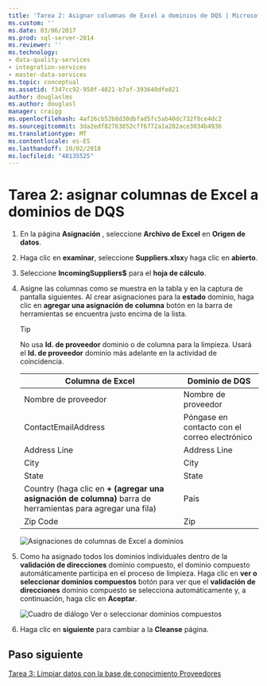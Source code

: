 ```yaml
---
title: 'Tarea 2: Asignar columnas de Excel a dominios de DQS | Microsoft Docs'
ms.custom: ''
ms.date: 03/06/2017
ms.prod: sql-server-2014
ms.reviewer: ''
ms.technology:
- data-quality-services
- integration-services
- master-data-services
ms.topic: conceptual
ms.assetid: f347cc92-950f-4021-b7af-393640dfe821
author: douglaslms
ms.author: douglasl
manager: craigg
ms.openlocfilehash: 4af26cb52b8d30dbfad5fc5ab40dc732f8ce4dc2
ms.sourcegitcommit: 3da2edf82763852cff6772a1a282ace3034b4936
ms.translationtype: MT
ms.contentlocale: es-ES
ms.lasthandoff: 10/02/2018
ms.locfileid: "48135525"
---
```

# <a name="task-2-mapping-excel-columns-to-dqs-domains"></a>Tarea 2: asignar columnas de Excel a dominios de DQS
    
1.  En la página **Asignación** , seleccione **Archivo de Excel** en **Origen de datos**.  
  
2.  Haga clic en **examinar**, seleccione **Suppliers.xlsx**y haga clic en **abierto**.  
  
3.  Seleccione **IncomingSuppliers$** para el **hoja de cálculo**.  
  
4.  Asigne las columnas como se muestra en la tabla y en la captura de pantalla siguientes. Al crear asignaciones para la **estado** dominio, haga clic en **agregar una asignación de columna** botón en la barra de herramientas se encuentra justo encima de la lista.  
  
    > [!TIP]  
    >  No usa **Id. de proveedor** dominio o de columna para la limpieza. Usará el **Id. de proveedor** dominio más adelante en la actividad de coincidencia.  
  
    |Columna de Excel|Dominio de DQS|  
    |------------------|----------------|  
    |Nombre de proveedor|Nombre de proveedor|  
    |ContactEmailAddress|Póngase en contacto con el correo electrónico|  
    |Address Line|Address Line|  
    |City|City|  
    |State|State|  
    |Country (haga clic en **+ (agregar una asignación de columna)** barra de herramientas para agregar una fila)|País|  
    |Zip Code|Zip|  
  
     ![Asignaciones de columnas de Excel a dominios](../../2014/tutorials/media/et-mappingexcelcolumnstodqsdomains-01.jpg "asignaciones de columnas de Excel a dominios")  
  
5.  Como ha asignado todos los dominios individuales dentro de la **validación de direcciones** dominio compuesto, el dominio compuesto automáticamente participa en el proceso de limpieza. Haga clic en **ver o seleccionar dominios compuestos** botón para ver que el **validación de direcciones** dominio compuesto se selecciona automáticamente y, a continuación, haga clic en **Aceptar**.  
  
     ![Cuadro de diálogo Ver o seleccionar dominios compuestos](../../2014/tutorials/media/et-mappingexcelcolumnstodqsdomains-02.jpg "cuadro de diálogo Ver o seleccionar dominios compuestos")  
  
6.  Haga clic en **siguiente** para cambiar a la **Cleanse** página.  
  
## <a name="next-step"></a>Paso siguiente  
 [Tarea 3: Limpiar datos con la base de conocimiento Proveedores](../../2014/tutorials/task-3-cleansing-data-against-the-suppliers-knowledge-base.md)  
  
  
